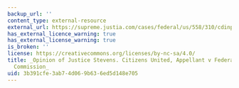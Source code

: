 ```yaml
---
backup_url: ''
content_type: external-resource
external_url: https://supreme.justia.com/cases/federal/us/558/310/cdinpart.html
has_external_licence_warning: true
has_external_license_warning: true
is_broken: ''
license: https://creativecommons.org/licenses/by-nc-sa/4.0/
title: _Opinion of Justice Stevens. Citizens United, Appellant v Federal Election
  Commission_
uid: 3b391cfe-3ab7-4d06-9b63-6ed5d148e705
---
```

